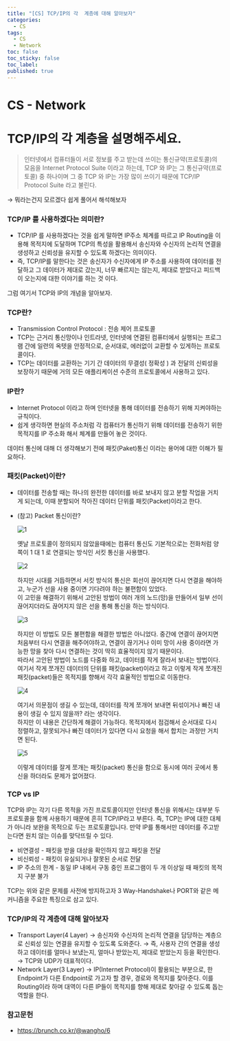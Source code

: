 ```yaml
---
title: "[CS] TCP/IP의 각  계층에 대해 알아보자"
categories:
  - CS
tags:
  - CS
  - Network
toc: false
toc_sticky: false
toc_label:
published: true
---
```


# CS - Network

# TCP/IP의 각 계층을 설명해주세요.

> 인터넷에서 컴퓨터들이 서로 정보를 주고 받는데 쓰이는 통신규약(프로토콜)의 모음을
> Internet Protocol Suite 이라고 하는데, TCP 와 IP는 그 통신규약(프로토콜) 중 하나이며
> 그 중 TCP 와 IP는 가장 많이 쓰이기 때문에 TCP/IP Protocol Suite 라고 불린다.

→ 뭐라는건지 모르겠다 쉽게 풀어서 해석해보자

### TCP/IP 를 사용하겠다는 의미란?

- TCP/IP 를 사용하겠다는 것을 쉽게 말하면 IP주소 체계를 따르고 IP Routing을 이용해 목적지에 도달하며 TCP의 특성을 활용해서 송신자와 수신자의 논리적 연결을 생성하고 신뢰성을 유지할 수 있도록 하겠다는 의미이다.
- 즉, TCP/IP를 말한다는 것은 송신자가 수신자에게 IP 주소를 사용하여 데이터를 전달하고 그 데이터가 제대로 갔는지, 너무 빠르지는 않는지, 제대로 받았다고 피드백이 오는지에 대한 이야기를 하는 것 이다.

그럼 여기서 TCP와 IP의 개념을 알아보자.

### TCP란?

- Transmission Control Protocol : 전송 제어 프로토콜
- TCP는 근거리 통신망이나 인트라넷, 인터넷에 연결된 컴퓨터에서 실행되는 프로그램 간에
  일련의 옥텟을 안정적으로, 순서대로, 에러없이 교환할 수 있게하는 프로토콜이다.
- TCP는 데이터를 교환하는 기기 간 데이터의 무결성( 정확성 ) 과 전달의 신뢰성을 보장하기 때문에 거의 모든 애플리케이션 수준의 프로토콜에서 사용하고 있다.

### IP란?

- Internet Protocol 이라고 하며 인터넷을 통해 데이터를 전송하기 위해 지켜야하는 규칙이다.
- 쉽게 생각하면 현실의 주소처럼 각 컴퓨터가 통신하기 위해 데이터를 전송하기 위한 목적지를 IP 주소화 해서 체계를 만들어 놓은 것이다.

데이터 통신에 대해 더 생각해보기 전에 패킷(Paket)통신 이라는 용어에 대한 이해가 필요하다.

### 패킷(Packet)이란?

- 데이터를 전송할 때는 하나의 완전한 데이터를 바로 보내지 않고 분할 작업을 거치게 되는데, 이때 분할되어 작아진 데이터 단위를 패킷(Packet)이라고 한다.
- (참고) Packet 통신이란?

  ![1](https://user-images.githubusercontent.com/89567475/170160017-737be0f9-bd21-4c8e-a8a0-e98da70abba8.gif)

  옛날 프로토콜이 정의되지 않았을때에는 컴퓨터 통신도 기본적으로는 전화처럼 양 쪽이 1 대 1 로 연결되는 방식인 서킷 통신을 사용했다.

  ![2](https://user-images.githubusercontent.com/89567475/170160061-3715af1f-c706-48d0-acf2-7867cb8a3b8e.gif)

  하지만 시대를 거듭하면서 서킷 방식의 통신은 회선이 끊어지면 다시 연결을 해야하고, 누군가 선을 사용 중이면 기다려야 하는 불편함이 있었다.  
  이 고민을 해결하기 위해서 고안된 방법이 여러 개의 노드(망)을 만들어서 일부 선이 끊어지더라도 끊어지지 않은 선을 통해 통신을 하는 방식이다.

  ![3](https://user-images.githubusercontent.com/89567475/170160065-c4ed5c2c-6888-46c1-b2e4-322554eb2bf5.gif)

  하지만 이 방법도 모든 불편함을 해결한 방법은 아니었다. 중간에 연결이 끊어지면 처음부터 다시 연결을 해주어야하고, 연결이 끊기거나 이미 망이 사용 중이라면 가능한 망을 찾아 다시 연결하는 것이 딱히 효율적이지 않기 때문이다.  
  따라서 고안된 방법이 노드를 다중화 하고, 데이터를 작게 잘라서 보내는 방법이다. 여기서 작게 쪼개진 데이터의 단위를 패킷(packet)이라고 하고 이렇게 작게 쪼개진 패킷(packet)들은 목적지를 향해서 각각 효율적인 방법으로 이동한다.

  ![4](https://user-images.githubusercontent.com/89567475/170160070-ab0349ef-f391-425e-b472-f4846d5b4ff5.gif)

  여기서 의문점이 생길 수 있는데, 데이터를 작게 쪼개어 보내면 뒤섞이거나 빠진 내용이 생길 수 있지 않을까? 라는 생각이다.  
  하지만 이 내용은 간단하게 해결이 가능하다. 목적지에서 점검해서 순서대로 다시 정렬하고, 잘못되거나 빠진 데이터가 있다면 다시 요청을 해서 합치는 과정만 거치면 된다.

  ![5](https://user-images.githubusercontent.com/89567475/170160075-8424f77b-6523-4a34-8eca-2db9412d9fe1.gif)

  이렇게 데이터를 잘게 쪼개는 패킷(packet) 통신을 함으로 동시에 여러 곳에서 통신을 하더라도 문제가 없어졌다.

### TCP vs IP

TCP와 IP는 각기 다른 목적을 가진 프로토콜이지만 인터넷 통신을 위해서는 대부분 두 프로토콜을 함께 사용하기 때문에 흔히 TCP/IP라고 부른다. 즉, TCP는 IP에 대한 대체가 아니라 보완을 목적으로 두는 프로토콜입니다. 만약 IP를 통해서만 데이터를 주고받는다면 원치 않는 이슈를 맞닥뜨릴 수 있다.

- 비연결성 - 패킷을 받을 대상을 확인하지 않고 패킷을 전달
- 비신뢰성 - 패킷이 유실되거나 잘못된 순서로 전달
- IP 주소의 한계 - 동일 IP 내에서 구동 중인 프로그램이 두 개 이상일 때 패킷의 목적지 구분 불가

TCP는 위와 같은 문제를 사전에 방지하고자 3 Way-Handshake나 PORT와 같은 메커니즘을 주요한 특징으로 삼고 있다.

### TCP/IP의 각 계층에 대해 알아보자

- Transport Layer(4 Layer)
  → 송신자와 수신자의 논리적 연결을 담당하는 계층으로 신뢰성 있는 연결을 유지할 수 있도록 도와준다.
  → 즉, 사용자 간의 연결을 생성하고 데이터를 얼마나 보냈는지, 얼마나 받았는지, 제대로 받았는지 등을 확인한다.
  → TCP와 UDP가 대표적이다.
- Network Layer(3 Layer)
  → IP(Internet Protocol)이 활용되는 부분으로, 한 Endpoint가 다른 Endpoint로 가고자 할 경우, 경로와 목적지를 찾아준다. 이를 Routing이라 하며 대역이 다른 IP들이 목적지를 향해 제대로 찾아갈 수 있도록 돕는 역할을 한다.

### 참고문헌

- https://brunch.co.kr/@wangho/6

